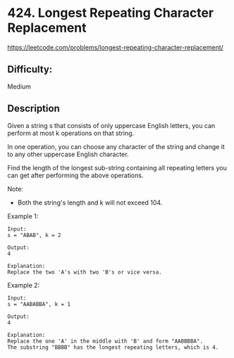 # 424. Longest Repeating Character Replacement

https://leetcode.com/problems/longest-repeating-character-replacement/

## Difficulty:

Medium

## Description

Given a string s that consists of only uppercase English letters, 
you can perform at most k operations on that string.

In one operation, you can choose any character of the string and 
change it to any other uppercase English character.

Find the length of the longest sub-string containing all repeating 
letters you can get after performing the above operations.

Note:
- Both the string's length and k will not exceed 104.

Example 1:
```
Input:
s = "ABAB", k = 2

Output:
4

Explanation:
Replace the two 'A's with two 'B's or vice versa.
```

Example 2:
```
Input:
s = "AABABBA", k = 1

Output:
4

Explanation:
Replace the one 'A' in the middle with 'B' and form "AABBBBA".
The substring "BBBB" has the longest repeating letters, which is 4.
```
